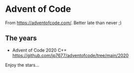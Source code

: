 # Advent of Code

From <https://adventofcode.com/>. Better late than never ;)

## The years

- Advent of Code 2020 C++ <https://github.com/jp7677/adventofcode/tree/main/2020>

Enjoy the stars...
